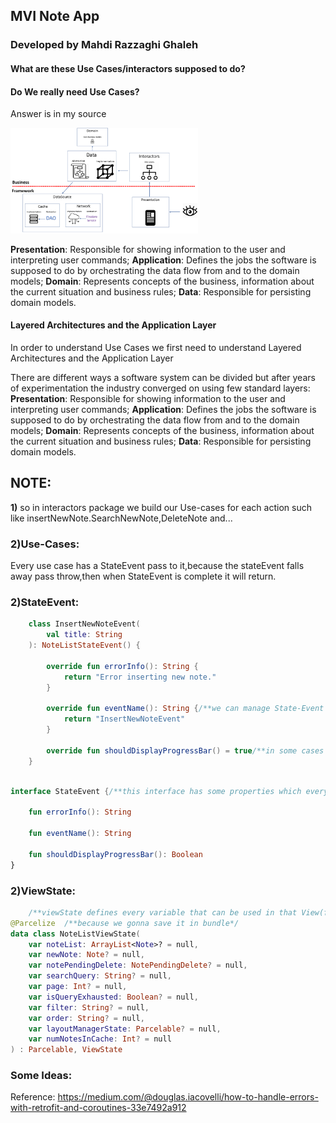 ## MVI Note App
### Developed by Mahdi Razzaghi Ghaleh

#### What are these Use Cases/interactors supposed to do?

#### Do We really need  Use Cases?
Answer is in my source


<img src="screenshots/clean_architecture_diagrams.png" width="300">

**Presentation**: Responsible for showing information to the user and interpreting user commands;
**Application**: Defines the jobs the software is supposed to do by orchestrating the data flow from and to the domain models;
**Domain**: Represents concepts of the business, information about the current situation and business rules;
**Data**: Responsible for persisting domain models.



#### Layered Architectures and the Application Layer
In order to understand Use Cases we first need to understand Layered Architectures and the Application Layer

There are different ways a software system can be divided but after years of experimentation the industry converged on using few standard layers:
**Presentation**: Responsible for showing information to the user and interpreting user commands;
**Application**: Defines the jobs the software is supposed to do by orchestrating the data flow from and to the domain models;
**Domain**: Represents concepts of the business, information about the current situation and business rules;
**Data**: Responsible for persisting domain models.


## NOTE:
**1)** so in interactors package we build our Use-cases for each action such like insertNewNote.SearchNewNote,DeleteNote and... 

### **2)Use-Cases**: 
Every use case has a StateEvent pass to it,because the stateEvent falls away pass throw,then when StateEvent is complete it will return. 



### **2)StateEvent**: 

```kotlin
    class InsertNewNoteEvent(
        val title: String
    ): NoteListStateEvent() {

        override fun errorInfo(): String {
            return "Error inserting new note."
        }

        override fun eventName(): String {/**we can manage State-Event by eventName*/
            return "InsertNewNoteEvent"
        }

        override fun shouldDisplayProgressBar() = true/**in some cases we maybe need to show progressBar*/
    }
   ```
```kotlin
    
interface StateEvent {/**this interface has some properties which every StateEvent should have it*/

    fun errorInfo(): String

    fun eventName(): String

    fun shouldDisplayProgressBar(): Boolean
}
   ```
    
    
### **2)ViewState**: 

```kotlin
    /**viewState defines every variable that can be used in that View(fragment)*/
@Parcelize  /**because we gonna save it in bundle*/
data class NoteListViewState(
    var noteList: ArrayList<Note>? = null,
    var newNote: Note? = null, 
    var notePendingDelete: NotePendingDelete? = null, 
    var searchQuery: String? = null,
    var page: Int? = null,
    var isQueryExhausted: Boolean? = null,
    var filter: String? = null,
    var order: String? = null,
    var layoutManagerState: Parcelable? = null,
    var numNotesInCache: Int? = null
) : Parcelable, ViewState 
   ```




### Some Ideas:
Reference: https://medium.com/@douglas.iacovelli/how-to-handle-errors-with-retrofit-and-coroutines-33e7492a912



